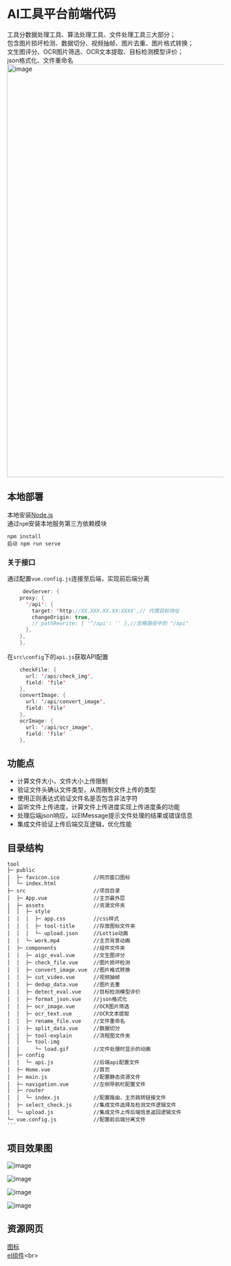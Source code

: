 # AI工具平台前端代码
工具分数据处理工具、算法处理工具、文件处理工具三大部分；<br>
包含图片损坏检测、数据切分、视频抽帧、图片去重、图片格式转换；<br>
文生图评分、OCR图片筛选、OCR文本提取、目标检测模型评价；<br>
json格式化、文件重命名<br>
<img width="960" alt="image" src="https://github.com/user-attachments/assets/41251377-b673-4a4c-8413-aecd30af5312" />
## 本地部署

本地安装[Node.js](https://nodejs.org/zh-cn)<br>
通过`npm`安装本地服务第三方依赖模块<br>

    npm install
    启动 npm run serve
### 关于接口

通过配置`vue.config.js`连接至后端，实现前后端分离<br>

```java
     devServer: {
    proxy: {
      '/api': {
        target: 'http://XX.XXX.XX.XX:XXXX',// 代理目标地址
        changeOrigin: true,
        // pathRewrite: { '^/api': '' },//忽略路径中的 "/api"
      },
    },
    },
```
    
在`src\config`下的`api.js`获取API配置

```java
    checkFile: {
      url: '/api/check_img',
      field: 'file'
    },
    convertImage: {
      url: '/api/convert_image',
      field: 'file'
    },
    ocrImage: {
      url: '/api/ocr_image',
      field: 'file'
    },
```
## 功能点

* 计算文件大小，文件大小上传限制<br>
* 验证文件头确认文件类型，从而限制文件上传的类型<br>
* 使用正则表达式验证文件名是否包含非法字符<br>
* 监听文件上传进度，计算文件上传进度实现上传进度条的功能<br>
* 处理后端json响应，以ElMessage提示文件处理的结果或错误信息<br>
* 集成文件验证上传后端交互逻辑，优化性能<br>

## 目录结构

    tool
    ├─ public
    │  ├─ favicon.ico           //网页窗口图标
    │  └─ index.html
    ├─ src                      //项目目录
    │  ├─ App.vue               //主页最外层
    │  ├─ assets                //资源文件夹
    │  │  ├─ style
    │  │  │  ├─ app.css         //css样式
    │  │  │  ├─ tool-title      //存放图标文件夹
    │  │  │  └─ upload.json     //Lottie动画
    │  │  └─ work.mp4           //主页背景动画
    │  ├─ components            //组件文件夹
    │  │  ├─ aigc_eval.vue      //文生图评分
    │  │  ├─ check_file.vue     //图片损坏检测
    │  │  ├─ convert_image.vue  //图片格式转换
    │  │  ├─ cut_video.vue      //视频抽帧
    │  │  ├─ dedup_data.vue     //图片去重
    │  │  ├─ detect_eval.vue    //目标检测模型评价
    │  │  ├─ format_json.vue    //json格式化
    │  │  ├─ ocr_image.vue      //OCR图片筛选
    │  │  ├─ ocr_text.vue       //OCR文本提取
    │  │  ├─ rename_file.vue    //文件重命名
    │  │  ├─ split_data.vue     //数据切分
    │  │  ├─ tool-explain       //流程图文件夹
    │  │  └─ tool-img 
    │  │     └─ load.gif        //文件处理时显示的动画
    │  ├─ config
    │  │  └─ api.js             //后端api配置文件
    │  ├─ Home.vue              //首页
    │  ├─ main.js               //配置静态资源文件
    │  ├─ navigation.vue        //左侧导航栏配置文件
    │  ├─ router
    │  │  └─ index.js           //配置路由，主页跳转链接文件
    │  ├─ select_check.js       //集成文件选择及检测文件逻辑文件
    │  └─ upload.js             //集成文件上传后端信息返回逻辑文件
    └─ vue.config.js            //配置前后端分离文件
    ```

## 项目效果图

![image](https://github.com/user-attachments/assets/a25a94ac-03f3-465a-bb78-f2f5716f3c4e)

![image](https://github.com/user-attachments/assets/54d8242f-16a7-4a5b-a6fd-fa43bbd9244b)

![image](https://github.com/user-attachments/assets/3ebe3762-e1d5-46b4-9c92-20f9b34e0754)

![image](https://github.com/user-attachments/assets/5eaa14d2-b524-447d-9b3a-e75cfa9b7f15)

## 资源网页

[图标](www.iconfont.cn)<br>
[el组件]([www.iconfont.cn](https://element-plus.org/zh-CN/component/overview.html))<br>

